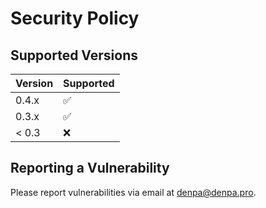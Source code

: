 # Security Policy

## Supported Versions

| Version | Supported          |
| ------- | ------------------ |
| 0.4.x   | :white_check_mark: |
| 0.3.x   | :white_check_mark: |
| < 0.3   | :x:                |

## Reporting a Vulnerability

Please report vulnerabilities via email at [denpa@denpa.pro](mailto:denpa@denpa.pro?subject=[GitHub]%20homeassistant-plum-ecomax%20vulnerability%20report).
